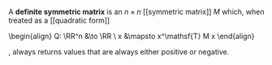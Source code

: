 A **definite symmetric matrix** is an $n \times n$ [[symmetric matrix]] $M$ which, when treated as a [[quadratic form]]

\begin{align}
Q: \RR^n &\to \RR \\
x &\mapsto x^\mathsf{T} M x
\end{align}

, always returns values that are always either positive or negative.
